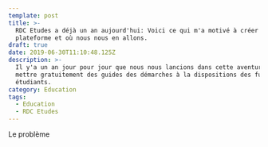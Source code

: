 ```yaml
---
template: post
title: >-
  RDC Etudes a déjà un an aujourd'hui: Voici ce qui m'a motivé à créer la
  plateforme et où nous nous en allons.
draft: true
date: 2019-06-30T11:10:48.125Z
description: >-
  Il y'a un an jour pour jour que nous nous lancions dans cette aventure de
  mettre gratuitement des guides des démarches à la dispositions des futurs
  étudiants.
category: Education
tags:
  - Education
  - RDC Etudes
---
```

Le problème
